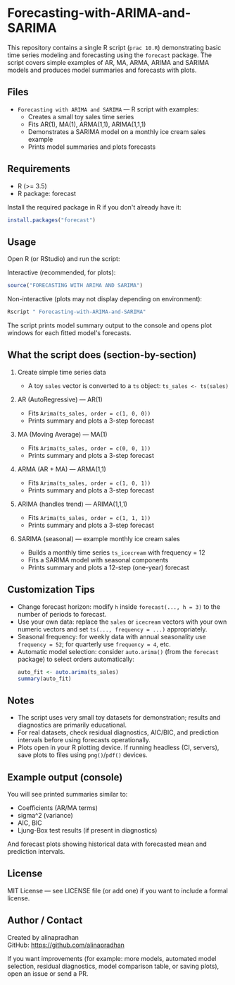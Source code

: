 # Forecasting-with-ARIMA-and-SARIMA


This repository contains a single R script (`prac 10.R`) demonstrating basic time series modeling and forecasting using the `forecast` package. The script covers simple examples of AR, MA, ARMA, ARIMA and SARIMA models and produces model summaries and forecasts with plots.

## Files
- `Forecasting with ARIMA and SARIMA` — R script with examples:
  - Creates a small toy sales time series
  - Fits AR(1), MA(1), ARMA(1,1), ARIMA(1,1,1)
  - Demonstrates a SARIMA model on a monthly ice cream sales example
  - Prints model summaries and plots forecasts

## Requirements
- R (>= 3.5)
- R package: forecast

Install the required package in R if you don't already have it:
```r
install.packages("forecast")
```

## Usage

Open R (or RStudio) and run the script:

Interactive (recommended, for plots):
```r
source("FORECASTING WITH ARIMA AND SARIMA")
```

Non-interactive (plots may not display depending on environment):
```bash
Rscript " Forecasting-with-ARIMA-and-SARIMA"
```

The script prints model summary output to the console and opens plot windows for each fitted model's forecasts.

## What the script does (section-by-section)

1. Create simple time series data
   - A toy `sales` vector is converted to a `ts` object: `ts_sales <- ts(sales)`

2. AR (AutoRegressive) — AR(1)
   - Fits `Arima(ts_sales, order = c(1, 0, 0))`
   - Prints summary and plots a 3-step forecast

3. MA (Moving Average) — MA(1)
   - Fits `Arima(ts_sales, order = c(0, 0, 1))`
   - Prints summary and plots a 3-step forecast

4. ARMA (AR + MA) — ARMA(1,1)
   - Fits `Arima(ts_sales, order = c(1, 0, 1))`
   - Prints summary and plots a 3-step forecast

5. ARIMA (handles trend) — ARIMA(1,1,1)
   - Fits `Arima(ts_sales, order = c(1, 1, 1))`
   - Prints summary and plots a 3-step forecast

6. SARIMA (seasonal) — example monthly ice cream sales
   - Builds a monthly time series `ts_icecream` with frequency = 12
   - Fits a SARIMA model with seasonal components
   - Prints summary and plots a 12-step (one-year) forecast

## Customization Tips

- Change forecast horizon: modify `h` inside `forecast(..., h = 3)` to the number of periods to forecast.
- Use your own data: replace the `sales` or `icecream` vectors with your own numeric vectors and set `ts(..., frequency = ...)` appropriately.
- Seasonal frequency: for weekly data with annual seasonality use `frequency = 52`; for quarterly use `frequency = 4`, etc.
- Automatic model selection: consider `auto.arima()` (from the `forecast` package) to select orders automatically:
  ```r
  auto_fit <- auto.arima(ts_sales)
  summary(auto_fit)
  ```

## Notes

- The script uses very small toy datasets for demonstration; results and diagnostics are primarily educational.
- For real datasets, check residual diagnostics, AIC/BIC, and prediction intervals before using forecasts operationally.
- Plots open in your R plotting device. If running headless (CI, servers), save plots to files using `png()`/`pdf()` devices.

## Example output (console)
You will see printed summaries similar to:
- Coefficients (AR/MA terms)
- sigma^2 (variance)
- AIC, BIC
- Ljung-Box test results (if present in diagnostics)

And forecast plots showing historical data with forecasted mean and prediction intervals.

## License
MIT License — see LICENSE file (or add one) if you want to include a formal license.

## Author / Contact
Created by alinapradhan  
GitHub: https://github.com/alinapradhan

If you want improvements (for example: more models, automated model selection, residual diagnostics, model comparison table, or saving plots), open an issue or send a PR.
